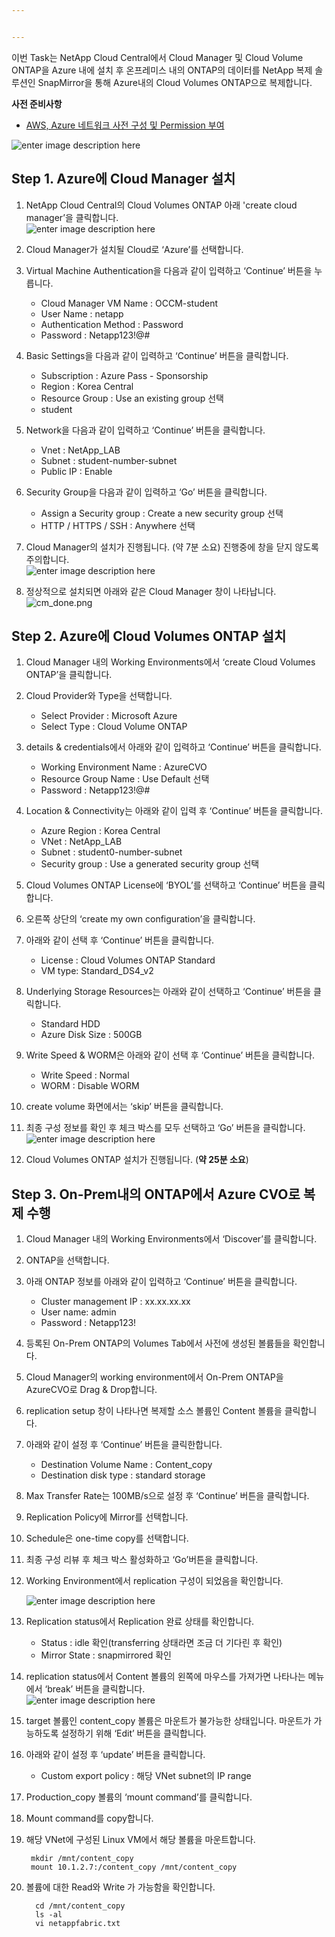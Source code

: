 ```yaml
---


---
```


<p>이번 Task는 NetApp Cloud Central에서 Cloud Manager 및 Cloud Volume ONTAP을 Azure 내에 설치 후 온프레미스 내의 ONTAP의 데이터를 NetApp 복제 솔루션인 SnapMirror을 통해 Azure내의 Cloud Volumes ONTAP으로 복제합니다.</p>
<p><strong>사전 준비사항</strong></p>
<ul>
<li><a href="https://github.com/netappkr/NDX_Handsonworkshop-/tree/master/Pre-Work">AWS, Azure 네트워크 사전 구성 및 Permission 부여</a></li>
</ul>
<p><img src="https://github.com/netappkr/NDX_Handsonworkshop-/blob/master/Data_Mobility_MultiCloud/images/diagram_onpremtoazure.png?raw=true" alt="enter image description here"></p>
<h2 id="step-1.-azure에-cloud-manager-설치">Step 1. Azure에 Cloud Manager 설치</h2>
<ol>
<li>
<p>NetApp Cloud Central의 Cloud Volumes ONTAP  아래 'create cloud manager’을 클릭합니다.<br>
<img src="https://github.com/netappkr/NDX_Handsonworkshop-/blob/master/Data_Mobility_MultiCloud/images/cloudmanagergui.png?raw=true" alt="enter image description here"></p>
</li>
<li>
<p>Cloud Manager가 설치될 Cloud로 ‘Azure’를 선택합니다.</p>
</li>
<li>
<p>Virtual Machine Authentication을 다음과 같이 입력하고 ‘Continue’ 버튼을 누릅니다.</p>
<ul>
<li>Cloud Manager VM Name : OCCM-student</li>
<li>User Name : netapp</li>
<li>Authentication Method : Password</li>
<li>Password : Netapp123!@#</li>
</ul>
</li>
<li>
<p>Basic Settings을 다음과 같이 입력하고 ‘Continue’ 버튼을 클릭합니다.</p>
<ul>
<li>Subscription : Azure Pass - Sponsorship</li>
<li>Region : Korea Central</li>
<li>Resource Group : Use an existing group 선택</li>
<li>student</li>
</ul>
</li>
<li>
<p>Network을 다음과 같이 입력하고 ‘Continue’ 버튼을 클릭합니다.</p>
<ul>
<li>Vnet : NetApp_LAB</li>
<li>Subnet : student-number-subnet</li>
<li>Public IP : Enable</li>
</ul>
</li>
<li>
<p>Security Group을 다음과 같이 입력하고 ‘Go’ 버튼을 클릭합니다.</p>
<ul>
<li>Assign a Security group : Create a new security group 선택</li>
<li>HTTP / HTTPS / SSH : Anywhere 선택</li>
</ul>
</li>
<li>
<p>Cloud Manager의 설치가 진행됩니다. (약 7분 소요) 진행중에 창을 닫지 않도록 주의합니다.<br>
<img src="https://github.com/netappkr/NDX_Handsonworkshop-/blob/master/Data_Mobility_MultiCloud/images/cm_install.png?raw=true" alt="enter image description here"></p>
</li>
<li>
<p>정상적으로 설치되면 아래와 같은 Cloud Manager 창이 나타납니다.<br>
<img src="https://github.com/netappkr/NDX_Handsonworkshop-/blob/master/Data_Mobility_MultiCloud/images/cm_done.png?raw=true" alt="cm_done.png"></p>
</li>
</ol>
<h2 id="step-2.-azure에-cloud-volumes-ontap-설치">Step 2. Azure에 Cloud Volumes ONTAP 설치</h2>
<ol>
<li>
<p>Cloud Manager 내의 Working Environments에서 ‘create Cloud Volumes ONTAP’을 클릭합니다.</p>
</li>
<li>
<p>Cloud Provider와 Type을 선택합니다.</p>
<ul>
<li>Select Provider : Microsoft Azure</li>
<li>Select Type : Cloud Volume ONTAP</li>
</ul>
</li>
<li>
<p>details &amp; credentials에서 아래와 같이 입력하고 ‘Continue’ 버튼을 클릭합니다.</p>
<ul>
<li>Working Environment Name : AzureCVO</li>
<li>Resource Group Name : Use Default 선택</li>
<li>Password : Netapp123!@#</li>
</ul>
</li>
<li>
<p>Location &amp; Connectivity는 아래와 같이 입력 후 ‘Continue’ 버튼을 클릭합니다.</p>
<ul>
<li>Azure Region : Korea Central</li>
<li>VNet : NetApp_LAB</li>
<li>Subnet : student0-number-subnet</li>
<li>Security group : Use a generated security group 선택</li>
</ul>
</li>
<li>
<p>Cloud Volumes ONTAP License에 ‘BYOL’를 선택하고 ‘Continue’ 버튼을 클릭합니다.</p>
</li>
<li>
<p>오른쪽 상단의 ‘create my own configuration’을 클릭합니다.</p>
</li>
<li>
<p>아래와 같이 선택 후 ‘Continue’ 버튼을 클릭합니다.</p>
<ul>
<li>License : Cloud Volumes ONTAP Standard</li>
<li>VM type: Standard_DS4_v2</li>
</ul>
</li>
<li>
<p>Underlying Storage Resources는 아래와 같이 선택하고 ‘Continue’ 버튼을 클릭합니다.</p>
<ul>
<li>Standard HDD</li>
<li>Azure Disk Size : 500GB</li>
</ul>
</li>
<li>
<p>Write Speed &amp; WORM은 아래와 같이 선택 후 ‘Continue’ 버튼을 클릭합니다.</p>
<ul>
<li>Write Speed : Normal</li>
<li>WORM : Disable WORM</li>
</ul>
</li>
<li>
<p>create volume 화면에서는 ‘skip’ 버튼을 클릭합니다.</p>
</li>
<li>
<p>최종 구성 정보를 확인 후 체크 박스를 모두 선택하고 ‘Go’ 버튼을 클릭합니다.<br>
<img src="https://github.com/netappkr/NDX_Handsonworkshop-/blob/master/Data_Mobility_MultiCloud/images/cvo_azure_check.png?raw=true" alt="enter image description here"></p>
</li>
<li>
<p>Cloud Volumes ONTAP 설치가  진행됩니다. (<strong>약 25분 소요</strong>)</p>
</li>
</ol>
<h2 id="step-3.-on-prem내의-ontap에서-azure-cvo로-복제-수행">Step 3. On-Prem내의 ONTAP에서 Azure CVO로 복제 수행</h2>
<ol>
<li>
<p>Cloud Manager 내의 Working Environments에서 ‘Discover’를 클릭합니다.</p>
</li>
<li>
<p>ONTAP을 선택합니다.</p>
</li>
<li>
<p>아래 ONTAP 정보를 아래와 같이 입력하고  ‘Continue’ 버튼을 클릭합니다.</p>
<ul>
<li>Cluster management IP : xx.xx.xx.xx</li>
<li>User name: admin</li>
<li>Password : Netapp123!</li>
</ul>
</li>
<li>
<p>등록된 On-Prem ONTAP의 Volumes Tab에서 사전에 생성된 볼륨들을 확인합니다.</p>
</li>
<li>
<p>Cloud Manager의  working environment에서 On-Prem ONTAP을 AzureCVO로 Drag &amp; Drop합니다.</p>
</li>
<li>
<p>replication setup 창이 나타나면 복제할 소스 볼륨인  Content 볼륨을 클릭합니다.</p>
</li>
<li>
<p>아래와 같이 설정 후 ‘Continue’ 버튼을 클릭한합니다.</p>
<ul>
<li>Destination Volume Name : Content_copy</li>
<li>Destination disk type : standard storage</li>
</ul>
</li>
<li>
<p>Max Transfer Rate는 100MB/s으로 설정 후 ‘Continue’ 버튼을 클릭합니다.</p>
</li>
<li>
<p>Replication Policy에 Mirror를 선택합니다.</p>
</li>
<li>
<p>Schedule은 one-time copy를 선택합니다.</p>
</li>
<li>
<p>최종 구성 리뷰 후 체크 박스 활성화하고 ‘Go’버튼을 클릭합니다.</p>
</li>
<li>
<p>Working Environment에서 replication 구성이 되었음을 확인합니다.</p>
<p><img src="https://github.com/netappkr/NDX_Handsonworkshop-/blob/master/Data_Mobility_MultiCloud/images/azure_replication.PNG?raw=true" alt="enter image description here"></p>
</li>
<li>
<p>Replication status에서 Replication 완료 상태를 확인합니다.</p>
<ul>
<li>Status : idle 확인(transferring 상태라면 조금 더 기다린 후 확인)</li>
<li>Mirror State : snapmirrored 확인</li>
</ul>
</li>
<li>
<p>replication status에서 Content 볼륨의 왼쪽에 마우스를 가져가면 나타나는 메뉴에서 ‘break’ 버튼을 클릭합니다.<br>
<img src="https://github.com/netappkr/NDX_Handsonworkshop-/blob/master/Data_Mobility_MultiCloud/images/break_replication.png?raw=true" alt="enter image description here"></p>
</li>
<li>
<p>target 볼륨인 content_copy 볼륨은 마운트가 불가능한 상태입니다. 마운트가 가능하도록 설정하기 위해 ‘Edit’ 버튼을 클릭합니다.</p>
</li>
<li>
<p>아래와 같이 설정 후 ‘update’ 버튼을 클릭합니다.</p>
<ul>
<li>Custom export policy : 해당 VNet subnet의 IP range</li>
</ul>
</li>
<li>
<p>Production_copy 볼륨의 ‘mount command’를 클릭합니다.</p>
</li>
<li>
<p>Mount command를 copy합니다.</p>
</li>
<li>
<p>해당 VNet에 구성된 Linux VM에서 해당 볼륨을 마운트합니다.</p>
<pre><code> mkdir /mnt/content_copy
 mount 10.1.2.7:/content_copy /mnt/content_copy
</code></pre>
</li>
<li>
<p>볼륨에 대한 Read와 Write 가 가능함을 확인합니다.</p>
<pre><code>  cd /mnt/content_copy
  ls -al
  vi netappfabric.txt
</code></pre>
</li>
</ol>

